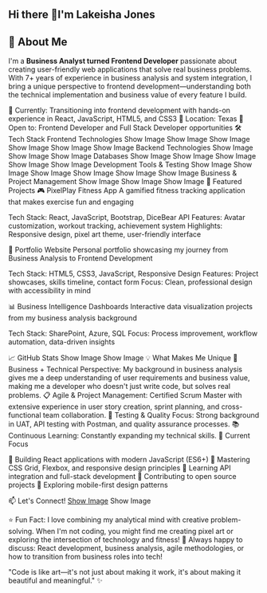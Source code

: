 ## Hi there 👋I'm Lakeisha Jones

## 🚀 About Me
I'm a **Business Analyst turned Frontend Developer** passionate about creating user-friendly web applications that solve real business problems. With 7+ years of experience in business analysis and system integration, I bring a unique perspective to frontend development—understanding both the technical implementation and business value of every feature I build.

🌟 Currently: Transitioning into frontend development with hands-on experience in React, JavaScript, HTML5, and CSS3
📍 Location: Texas
💼 Open to: Frontend Developer and Full Stack Developer opportunities
🛠️ Tech Stack
Frontend Technologies
Show Image
Show Image
Show Image
Show Image
Show Image
Show Image
Backend Technologies
Show Image
Show Image
Show Image
Databases
Show Image
Show Image
Show Image
Show Image
Show Image
Development Tools & Testing
Show Image
Show Image
Show Image
Show Image
Show Image
Show Image
Business & Project Management
Show Image
Show Image
Show Image
🌟 Featured Projects
🎮 PixelPlay Fitness App
A gamified fitness tracking application that makes exercise fun and engaging

Tech Stack: React, JavaScript, Bootstrap, DiceBear API
Features: Avatar customization, workout tracking, achievement system
Highlights: Responsive design, pixel art theme, user-friendly interface

💼 Portfolio Website
Personal portfolio showcasing my journey from Business Analysis to Frontend Development

Tech Stack: HTML5, CSS3, JavaScript, Responsive Design
Features: Project showcases, skills timeline, contact form
Focus: Clean, professional design with accessibility in mind

📊 Business Intelligence Dashboards
Interactive data visualization projects from my business analysis background

Tech Stack: SharePoint, Azure, SQL
Focus: Process improvement, workflow automation, data-driven insights

📈 GitHub Stats
Show Image
Show Image
💡 What Makes Me Unique
🔄 Business + Technical Perspective: My background in business analysis gives me a deep understanding of user requirements and business value, making me a developer who doesn't just write code, but solves real problems.
📋 Agile & Project Management: Certified Scrum Master with extensive experience in user story creation, sprint planning, and cross-functional team collaboration.
🧪 Testing & Quality Focus: Strong background in UAT, API testing with Postman, and quality assurance processes.
📚 Continuous Learning: Constantly expanding my technical skills.
🎯 Current Focus

🔨 Building React applications with modern JavaScript (ES6+)
🎨 Mastering CSS Grid, Flexbox, and responsive design principles
🔗 Learning API integration and full-stack development
🚀 Contributing to open source projects
📱 Exploring mobile-first design patterns

📫 Let's Connect!
[Show Image](https://linkedin.com/in/lakeisha-l-jones)
Show Image


⭐️ Fun Fact: I love combining my analytical mind with creative problem-solving. When I'm not coding, you might find me creating pixel art or exploring the intersection of technology and fitness!
💬 Always happy to discuss: React development, business analysis, agile methodologies, or how to transition from business roles into tech!

"Code is like art—it's not just about making it work, it's about making it beautiful and meaningful." ✨
